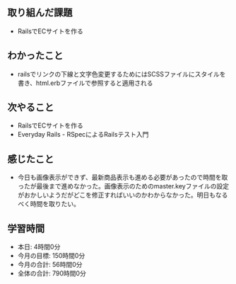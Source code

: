 ## 取り組んだ課題
- RailsでECサイトを作る
## わかったこと
- railsでリンクの下線と文字色変更するためにはSCSSファイルにスタイルを書き、html.erbファイルで参照すると適用される
## 次やること
- RailsでECサイトを作る
- Everyday Rails - RSpecによるRailsテスト入門
## 感じたこと
- 今日も画像表示ができず、最新商品表示も進める必要があったので時間を取ったが最後まで進めなかった。画像表示のためのmaster.keyファイルの設定がおかしいようだがどこを修正すればいいのかわからなかった。明日もなるべく時間を取りたい。
## 学習時間
- 本日: 4時間0分
- 今月の目標: 150時間0分
- 今月の合計: 56時間0分
- 全体の合計: 790時間0分

